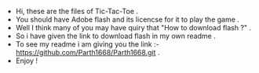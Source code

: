 -   Hi, these are the files of Tic-Tac-Toe .
-   You should have Adobe flash and its licencse for it to play the game .
-   Well I think many of you may have quiry that "How to download flash ?" .
-   So i have given the link to download flash in my own readme .
-   To see my readme i am giving you the link :-  https://github.com/Parth1668/Parth1668.git .
-   Enjoy !
